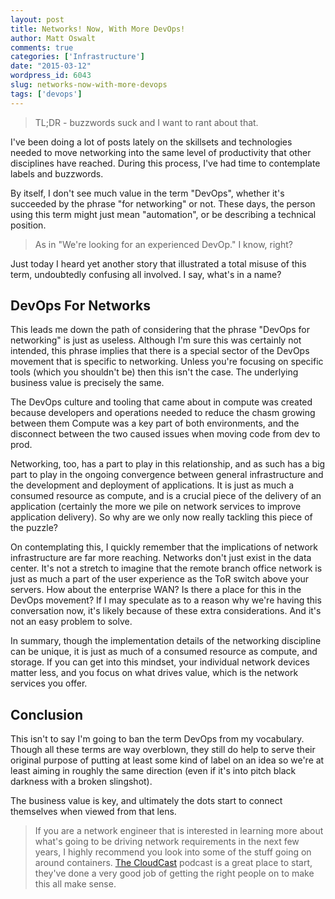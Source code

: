 ```yaml
---
layout: post
title: Networks! Now, With More DevOps!
author: Matt Oswalt
comments: true
categories: ['Infrastructure']
date: "2015-03-12"
wordpress_id: 6043
slug: networks-now-with-more-devops
tags: ['devops']
---
```



> TL;DR - buzzwords suck and I want to rant about that.

I've been doing a lot of posts lately on the skillsets and technologies needed to move networking into the same level of productivity that other disciplines have reached. During this process, I've had time to contemplate labels and buzzwords.

By itself, I don't see much value in the term "DevOps", whether it's succeeded by the phrase "for networking" or not. These days, the person using this term might just mean "automation", or be describing a technical position.

> As in "We're looking for an experienced DevOp." I know, right?

Just today I heard yet another story that illustrated a total misuse of this term, undoubtedly confusing all involved. I say, what's in a name?

## DevOps For Networks

This leads me down the path of considering that the phrase "DevOps for networking" is just as useless. Although I'm sure this was certainly not intended, this phrase implies that there is a special sector of the DevOps movement that is specific to networking. Unless you're focusing on specific tools (which you shouldn't be) then this isn't the case. The underlying business value is precisely the same.

The DevOps culture and tooling that came about in compute was created because developers and operations needed to reduce the chasm growing between them Compute was a key part of both environments, and the disconnect between the two caused issues when moving code from dev to prod.

Networking, too, has a part to play in this relationship, and as such has a big part to play in the ongoing convergence between general infrastructure and the development and deployment of applications. It is just as much a consumed resource as compute, and is a crucial piece of the delivery of an application (certainly the more we pile on network services to improve application delivery). So why are we only now really tackling this piece of the puzzle?

On contemplating this, I quickly remember that the implications of network infrastructure are far more reaching. Networks don't just exist in the data center. It's not a stretch to imagine that the remote branch office network is just as much a part of the user experience as the ToR switch above your servers. How about the enterprise WAN? Is there a place for this in the DevOps movement? If I may speculate as to a reason why we're having this conversation now, it's likely because of these extra considerations. And it's not an easy problem to solve.

In summary, though the implementation details of the networking discipline can be unique, it is just as much of a consumed resource as compute, and storage. If you can get into this mindset, your individual network devices matter less, and you focus on what drives value, which is the network services you offer.

## Conclusion

This isn't to say I'm going to ban the term DevOps from my vocabulary. Though all these terms are way overblown, they still do help to serve their original purpose of putting at least some kind of label on an idea so we're at least aiming in roughly the same direction (even if it's into pitch black darkness with a broken slingshot).

The business value is key, and ultimately the dots start to connect themselves when viewed from that lens.

> If you are a network engineer that is interested in learning more about what's going to be driving network requirements in the next few years, I highly recommend you look into some of the stuff going on around containers. [The CloudCast](http://www.thecloudcast.net/) podcast is a great place to start, they've done a very good job of getting the right people on to make this all make sense.
